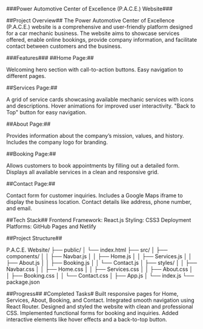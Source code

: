 ###Power Automotive Center of Excellence (P.A.C.E.) Website###


##Project Overview##
The Power Automotive Center of Excellence (P.A.C.E.) website is a comprehensive and user-friendly platform designed for a car mechanic business. The website aims to showcase services offered, enable online bookings, provide company information, and facilitate contact between customers and the business.

###Features###
##Home Page:##

Welcoming hero section with call-to-action buttons.
Easy navigation to different pages.

##Services Page:##

A grid of service cards showcasing available mechanic services with icons and descriptions.
Hover animations for improved user interactivity.
"Back to Top" button for easy navigation.

##About Page:##

Provides information about the company’s mission, values, and history.
Includes the company logo for branding.

##Booking Page:##

Allows customers to book appointments by filling out a detailed form.
Displays all available services in a clean and responsive grid.

##Contact Page:##

Contact form for customer inquiries.
Includes a Google Maps iframe to display the business location.
Contact details like address, phone number, and email.

##Tech Stack##
Frontend Framework: React.js
Styling: CSS3
Deployment Platforms: GitHub Pages and Netlify

##Project Structure##

P.A.C.E. Website/
├── public/
│   └── index.html
├── src/
│   ├── components/
│   │   ├── Navbar.js
│   │   ├── Home.js
│   │   ├── Services.js
│   │   ├── About.js
│   │   ├── Booking.js
│   │   └── Contact.js
│   ├── styles/
│   │   ├── Navbar.css
│   │   ├── Home.css
│   │   ├── Services.css
│   │   ├── About.css
│   │   ├── Booking.css
│   │   └── Contact.css
│   ├── App.js
│   └── index.js
└── package.json

##Progress##
#Completed Tasks#
Built responsive pages for Home, Services, About, Booking, and Contact.
Integrated smooth navigation using React Router.
Designed and styled the website with clean and professional CSS.
Implemented functional forms for booking and inquiries.
Added interactive elements like hover effects and a back-to-top button.

